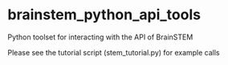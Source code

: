 # brainstem_python_api_tools
Python toolset for interacting with the API of BrainSTEM

Please see the tutorial script (stem_tutorial.py) for example calls
